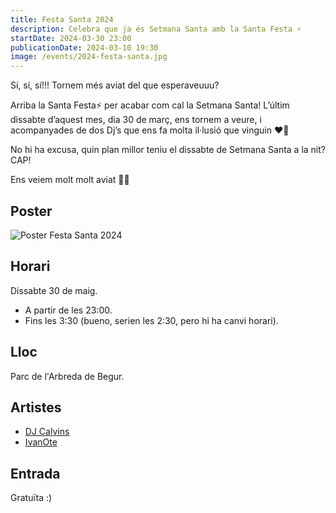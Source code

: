 ```yaml
---
title: Festa Santa 2024
description: Celebra que ja és Setmana Santa amb la Santa Festa ⚡️
startDate: 2024-03-30 23:00
publicationDate: 2024-03-10 19:30
image: /events/2024-festa-santa.jpg
---
```


Sí, sí, sí!!! Tornem més aviat del que esperaveuuu?

Arriba la Santa Festa⚡️ per acabar com cal la Setmana Santa! L’últim dissabte d’aquest mes, dia 30 de març, ens tornem a veure, i acompanyades de dos Dj’s que ens fa molta il·lusió que vinguin ❤️‍🔥

No hi ha excusa, quin plan millor teniu el dissabte de Setmana Santa a la nit? CAP!

Ens veiem molt molt aviat 🙌🏽

## Poster

![Poster Festa Santa 2024](/events/2024-festa-santa.jpg)

## Horari

Dissabte 30 de maig.

- A partir de les 23:00.
- Fins les 3:30 (bueno, serien les 2:30, pero hi ha canvi horari).

## Lloc

Parc de l'Arbreda de Begur.

## Artistes

- [DJ Calvins](https://www.instagram.com/djcalvins_)
- [IvanOte](https://www.instagram.com/ivanote)

## Entrada

Gratuïta :)

